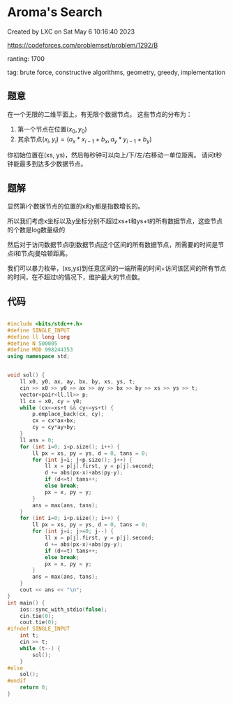# Aroma's Search

Created by LXC on Sat May  6 10:16:40 2023

https://codeforces.com/problemset/problem/1292/B

ranting: 1700

tag: brute force, constructive algorithms, geometry, greedy, implementation

## 题意

在一个无限的二维平面上，有无限个数据节点。
这些节点的分布为：
1. 第一个节点在位置$(x_0,y_0)$
2. 其余节点$(x_i, y_i) = (a_x*x_{i-1}+b_x, a_y * y_{i-1}+b_y)$

你初始位置在(xs, ys)，然后每秒钟可以向上/下/左/右移动一单位距离。
请问t秒钟能最多到达多少数据节点。

## 题解

显然第i个数据节点的位置的x和y都是指数增长的。

所以我们考虑x坐标以及y坐标分别不超过xs+t和ys+t的所有数据节点，这些节点的个数是log数量级的

然后对于访问数据节点i到数据节点j这个区间的所有数据节点，所需要的时间是节点i和节点j曼哈顿距离。

我们可以暴力枚举，(xs,ys)到任意区间的一端所需的时间+访问该区间的所有节点的时间，在不超过t的情况下，维护最大的节点数。


## 代码

``` cpp

#include <bits/stdc++.h>
#define SINGLE_INPUT
#define ll long long
#define N 500005
#define MOD 998244353
using namespace std;


void sol() {
	ll x0, y0, ax, ay, bx, by, xs, ys, t;
    cin >> x0 >> y0 >> ax >> ay >> bx >> by >> xs >> ys >> t;
    vector<pair<ll,ll>> p;
    ll cx = x0, cy = y0;
    while (cx<=xs+t && cy<=ys+t) {
        p.emplace_back(cx, cy);
        cx = cx*ax+bx;
        cy = cy*ay+by;
    }
    ll ans = 0;
    for (int i=0; i<p.size(); i++) {
        ll px = xs, py = ys, d = 0, tans = 0;
        for (int j=i; j<p.size(); j++) {
            ll x = p[j].first, y = p[j].second;
            d += abs(px-x)+abs(py-y);
            if (d<=t) tans++;
            else break;
            px = x, py = y;
        }
        ans = max(ans, tans);
    }
    for (int i=0; i<p.size(); i++) {
        ll px = xs, py = ys, d = 0, tans = 0;
        for (int j=i; j>=0; j--) {
            ll x = p[j].first, y = p[j].second;
            d += abs(px-x)+abs(py-y);
            if (d<=t) tans++;
            else break;
            px = x, py = y;
        }
        ans = max(ans, tans);
    }
    cout << ans << "\n";
}
int main() {
    ios::sync_with_stdio(false);
    cin.tie(0);
    cout.tie(0);
#ifndef SINGLE_INPUT
    int t;
    cin >> t;
    while (t--) {
        sol();
    }
#else
    sol();
#endif
    return 0;
}

```
